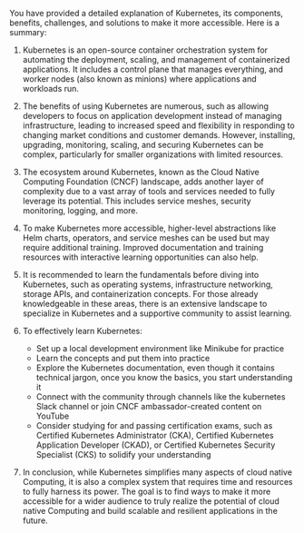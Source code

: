  You have provided a detailed explanation of Kubernetes, its components, benefits, challenges, and solutions to make it more accessible. Here is a summary:

1. Kubernetes is an open-source container orchestration system for automating the deployment, scaling, and management of containerized applications. It includes a control plane that manages everything, and worker nodes (also known as minions) where applications and workloads run.

2. The benefits of using Kubernetes are numerous, such as allowing developers to focus on application development instead of managing infrastructure, leading to increased speed and flexibility in responding to changing market conditions and customer demands. However, installing, upgrading, monitoring, scaling, and securing Kubernetes can be complex, particularly for smaller organizations with limited resources.

3. The ecosystem around Kubernetes, known as the Cloud Native Computing Foundation (CNCF) landscape, adds another layer of complexity due to a vast array of tools and services needed to fully leverage its potential. This includes service meshes, security monitoring, logging, and more.

4. To make Kubernetes more accessible, higher-level abstractions like Helm charts, operators, and service meshes can be used but may require additional training. Improved documentation and training resources with interactive learning opportunities can also help.

5. It is recommended to learn the fundamentals before diving into Kubernetes, such as operating systems, infrastructure networking, storage APIs, and containerization concepts. For those already knowledgeable in these areas, there is an extensive landscape to specialize in Kubernetes and a supportive community to assist learning.

6. To effectively learn Kubernetes:
   - Set up a local development environment like Minikube for practice
   - Learn the concepts and put them into practice
   - Explore the Kubernetes documentation, even though it contains technical jargon, once you know the basics, you start understanding it
   - Connect with the community through channels like the kubernetes Slack channel or join CNCF ambassador-created content on YouTube
   - Consider studying for and passing certification exams, such as Certified Kubernetes Administrator (CKA), Certified Kubernetes Application Developer (CKAD), or Certified Kubernetes Security Specialist (CKS) to solidify your understanding

7. In conclusion, while Kubernetes simplifies many aspects of cloud native Computing, it is also a complex system that requires time and resources to fully harness its power. The goal is to find ways to make it more accessible for a wider audience to truly realize the potential of cloud native Computing and build scalable and resilient applications in the future.
